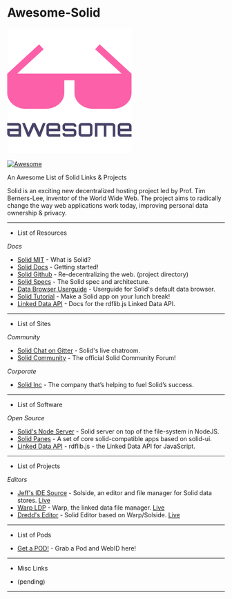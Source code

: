 
# Awesome-Solid

![Awesome Solid](/img/awesome.png?raw=true)

[![Awesome](https://cdn.rawgit.com/sindresorhus/awesome/d7305f38d29fed78fa85652e3a63e154dd8e8829/media/badge.svg)](https://github.com/sindresorhus/awesome)

An Awesome List of Solid Links &amp; Projects

Solid is an exciting new decentralized hosting project led by Prof. Tim Berners-Lee, inventor of the World Wide Web.
The project aims to radically change the way web applications work today, improving personal data ownership & privacy.

--------------------

- List of Resources

_Docs_

- [Solid MIT](https://solid.mit.edu/) - What is Solid?
- [Solid Docs](https://solid.inrupt.com/docs/getting-started) - Getting started!
- [Solid Github](https://github.com/solid/solid) - Re-decentralizing the web. (project directory)
- [Solid Specs](https://github.com/solid/solid-spec) - The Solid spec and architecture.
- [Data Browser Userguide](https://github.com/solid/userguide) - Userguide for Solid's default data browser.
- [Solid Tutorial](https://solid.inrupt.com/docs/app-on-your-lunch-break) - Make a Solid app on your lunch break!
- [Linked Data API](http://linkeddata.github.io/rdflib.js/doc/) - Docs for the rdflib.js Linked Data API.


--------------------

- List of Sites

_Community_

- [Solid Chat on Gitter](https://gitter.im/solid/chat) - Solid's live chatroom.
- [Solid Community](https://forum.solidproject.org/) - The official Solid Community Forum!

_Corporate_

- [Solid Inc](https://www.inrupt.com/) - The company that’s helping to fuel Solid’s success. 


--------------------

- List of Software

_Open Source_

- [Solid's Node Server](https://github.com/solid/node-solid-server) - Solid server on top of the file-system in NodeJS.
- [Solid Panes](https://github.com/solid/solid-panes) - A set of core solid-compatible apps based on solid-ui.
- [Linked Data API](https://github.com/linkeddata/rdflib.js) - rdflib.js - the Linked Data API for JavaScript. 


--------------------

- List of Projects

_Editors_

- [Jeff's IDE Source](https://github.com/jeff-zucker/solid-ide) - Solside, an editor and file manager for Solid data stores.   [Live](https://jeff-zucker.github.io/solid-ide/)
- [Warp LDP](https://github.com/linkeddata/warp) - Warp, the linked data file manager.   [Live](https://linkeddata.github.io/warp/)
- [Dredd's Editor](https://github.com/kustomzone/solid-editor) - Solid Editor based on Warp/Solside.   [Live](https://dredd.solid.community/public/)


--------------------

- List of Pods

- [Get a POD!](https://solid.inrupt.com/get-a-solid-pod) - Grab a Pod and WebID here!


--------------------

- Misc Links

- (pending)


--------------------
